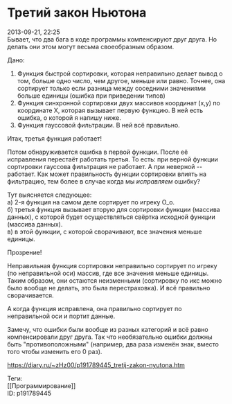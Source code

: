Третий закон Ньютона
=====================

   
 2013-09-21, 22:25   
  Бывает, что два бага в коде программы компенсируют друг друга. Но делать они этом могут весьма своеобразным образом.   
   
 Дано:   
 1) Функция быстрой сортировки, которая неправильно делает вывод о том, больше одно число, чем другое, меньше или равно. Точнее, она сортирует только если разница между соседними значениями больше единицы (ошибка при приведении типов)   
 2) Функция синхронной сортировки двух массивов координат (x,y) по координате X, которая вызывает первую функцию. В ней есть ошибка, о которой я напишу ниже.   
 3) Функция гауссовой фильтрации. В ней всё правильно.   
   
 Итак, третья функция работает!   
   
 Потом обнаруживается ошибка в первой функции. После её исправления перестаёт работать третья. То есть: при верной функции сортировки гауссова фильтрация не работает. А при неверной -- работает. Как может правильность функции сортировки влиять на фильтрацию, тем более в случае когда мы  *исправляем*  ошибку?   
   
 Тут выясняется следующее:   
 а) 2-я функция на самом деле сортирует по игреку О\_о.   
 б) третья функция вызывает вторую для сортировки функции (массива данных), с которой будет осуществляться свёртка исходной функции (массива данных).   
 в) в этой функции, с которой сворачивают, все значения меньше единицы.   
   
 Прозрение!   
   
 Неправильная функция сортировки неправильно сортирует по игреку (по неправильной оси) массив, где все значения меньше единицы. Таким образом, они остаются неизменными (сортировку по икс можно было вообще не делать, это была перестраховка). И всё правильно сворачивается.   
   
 А когда функция исправлена, она правильно сортирует по неправильной оси и портит данные.   
   
 Замечу, что ошибки были вообще из разных категорий и всё равно компенсировали друг друга. Так что необязательно ошибки должны быть "противоположными" (например, два раза изменён знак, вместо того чтобы изменить его 0 раз).   
    
 <https://diary.ru/~zHz00/p191789445_tretij-zakon-nyutona.htm>   
   
 Теги:   
 [[Программирование]]   
 ID: p191789445